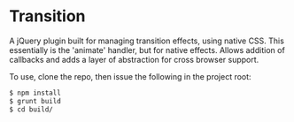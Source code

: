 Transition
=========

A jQuery plugin built for managing transition effects, using native CSS.  This
essentially is the 'animate' handler, but for native effects.  Allows addition
of callbacks and adds a layer of abstraction for cross browser support.

To use, clone the repo, then issue the following in the project root:
```bash
$ npm install 
$ grunt build
$ cd build/
```
